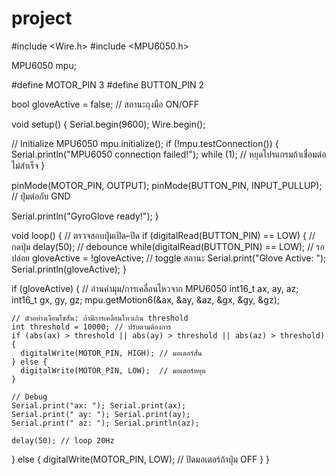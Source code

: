 # project
#include <Wire.h>
#include <MPU6050.h>

MPU6050 mpu;

#define MOTOR_PIN 3
#define BUTTON_PIN 2

bool gloveActive = false;  // สถานะถุงมือ ON/OFF

void setup() {
  Serial.begin(9600);
  Wire.begin();

  // Initialize MPU6050
  mpu.initialize();
  if (!mpu.testConnection()) {
    Serial.println("MPU6050 connection failed!");
    while (1); // หยุดโปรแกรมถ้าเชื่อมต่อไม่สำเร็จ
  }

  pinMode(MOTOR_PIN, OUTPUT);
  pinMode(BUTTON_PIN, INPUT_PULLUP);  // ปุ่มต่อกับ GND

  Serial.println("GyroGlove ready!");
}

void loop() {
  // ตรวจสอบปุ่มเปิด–ปิด
  if (digitalRead(BUTTON_PIN) == LOW) { // กดปุ่ม
    delay(50); // debounce
    while(digitalRead(BUTTON_PIN) == LOW); // รอปล่อย
    gloveActive = !gloveActive; // toggle สถานะ
    Serial.print("Glove Active: "); Serial.println(gloveActive);
  }

  if (gloveActive) {
    // อ่านค่ามุม/การเคลื่อนไหวจาก MPU6050
    int16_t ax, ay, az;
    int16_t gx, gy, gz;
    mpu.getMotion6(&ax, &ay, &az, &gx, &gy, &gz);

    // ตัวอย่างเงื่อนไขสั่น: ถ้ามีการเคลื่อนไหวเกิน threshold
    int threshold = 10000; // ปรับตามต้องการ
    if (abs(ax) > threshold || abs(ay) > threshold || abs(az) > threshold) {
      digitalWrite(MOTOR_PIN, HIGH); // มอเตอร์สั่น
    } else {
      digitalWrite(MOTOR_PIN, LOW);  // มอเตอร์หยุด
    }

    // Debug
    Serial.print("ax: "); Serial.print(ax);
    Serial.print(" ay: "); Serial.print(ay);
    Serial.print(" az: "); Serial.println(az);

    delay(50); // loop 20Hz
  } else {
    digitalWrite(MOTOR_PIN, LOW); // ปิดมอเตอร์ถ้าปุ่ม OFF
  }
}

